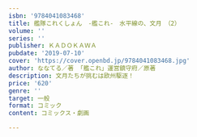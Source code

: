 ```yaml
---
isbn: '9784041083468'
title: 艦隊これくしょん　‐艦これ‐　水平線の、文月　（2）
volume: ''
series: ''
publisher: ＫＡＤＯＫＡＷＡ
pubdate: '2019-07-10'
cover: 'https://cover.openbd.jp/9784041083468.jpg'
author: ななてる／著 「艦これ」運営鎮守府／原著
description: 文月たちが挑むは欧州駆逐！
price: '620'
genre: ''
target: 一般
format: コミック
content: コミックス・劇画

---
```

